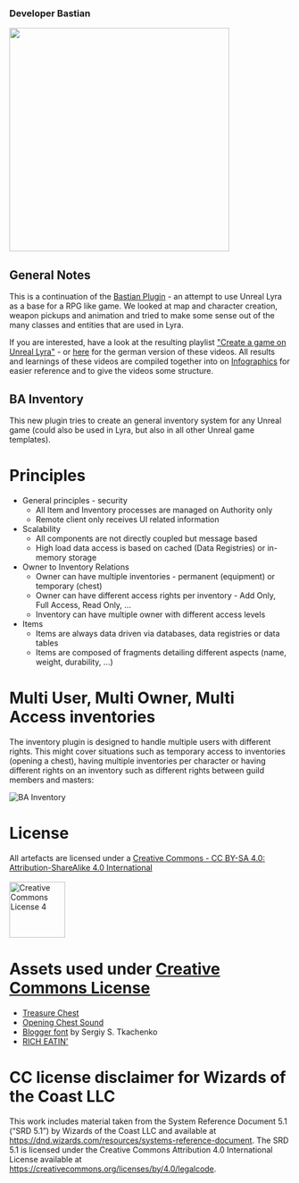 ### Developer Bastian

<img src="https://developerbastian.github.io/www/assets/images/bastian.developer.png" width="394px" height="400px" />

## General Notes
This is a continuation of the [Bastian Plugin](https://github.com/DeveloperBastian/BastianPlugin) - an attempt to use Unreal Lyra as a base for a RPG like game.
We looked at map and character creation, weapon pickups and animation and tried to make some sense out of the many classes and entities that are used in Lyra.

If you are interested, have a look at the resulting playlist ["Create a game on Unreal Lyra"](https://www.youtube.com/playlist?list=PLK0EcCQf_rrZUfro2vlwFLQ1Y8itOVSgd) - or [here](https://www.youtube.com/playlist?list=PLK0EcCQf_rrbllC32wvGTJxINbO4yXb0U) for the german version of these videos.
All results and learnings of these videos are compiled together into on [Infographics](https://github.com/DeveloperBastian/Unreal-Lyra-Concepts/blob/main/infographics/Unreal%20Lyra.pdf) for easier reference and to give the videos some structure.

## BA Inventory
This new plugin tries to create an general inventory system for any Unreal game (could also be used in Lyra, but also in all other Unreal game templates).

# Principles
* General principles - security
  *	All Item and Inventory processes are managed on Authority only
  * Remote client only receives UI related information
* Scalability
  * All components are not directly coupled but message based
  * High load data access is based on cached (Data Registries) or in-memory storage
* Owner to Inventory Relations
  * Owner can have multiple inventories - permanent (equipment) or temporary (chest)
  * Owner can have different access rights per inventory - Add Only, Full Access, Read Only, ...
  * Inventory can have multiple owner with different access levels
* Items
  * Items are always data driven via databases, data registries or data tables
  * Items are composed of fragments detailing different aspects (name, weight, durability, ...)

# Multi User, Multi Owner, Multi Access inventories
The inventory plugin is designed to handle multiple users with different rights.
This might cover situations such as temporary access to inventories (opening a chest), having multiple inventories per character or having different rights on an inventory such as different rights between guild members and masters:

![BA Inventory](https://developerbastian.github.io/www/assets/images/BA_Inventory_Processes.png)


# License
All artefacts are licensed under a <a rel="license" href="https://creativecommons.org/licenses/by-sa/4.0/">Creative Commons - CC BY-SA 4.0: Attribution-ShareAlike 4.0 International</a><br /><br />
<a rel="license" href="https://creativecommons.org/licenses/by/4.0/deed.en"><img alt="Creative Commons License 4" style="border-width:0; width: 100px" src="https://mirrors.creativecommons.org/presskit/buttons/88x31/png/by-sa.png" /></a>

# Assets used under [Creative Commons License](https://creativecommons.org/licenses/by/4.0/)
- [Treasure Chest](https://bit.ly/3LIsBYh)
- [Opening Chest Sound](https://bit.ly/3RV7VjZ)
- [Blogger font](https://fontlibrary.org/en/font/blogger-sans-otf) by Sergiy S. Tkachenko 
- [RICH EATIN'](https://fontlibrary.org/en/font/rich-eatin)

# CC license disclaimer for Wizards of the Coast LLC
This work includes material taken from the System Reference Document 5.1 (“SRD 5.1”) by Wizards of
the Coast LLC and available at https://dnd.wizards.com/resources/systems-reference-document. The
SRD 5.1 is licensed under the Creative Commons Attribution 4.0 International License available at
https://creativecommons.org/licenses/by/4.0/legalcode.



